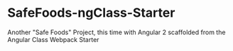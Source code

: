 # SafeFoods-ngClass-Starter
Another "Safe Foods" Project, this time with Angular 2 scaffolded from the Angular Class Webpack Starter
